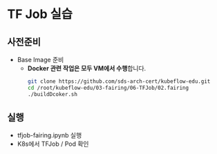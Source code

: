 # TF Job 실습
## 사전준비
- Base Image 준비
  - **Docker 관련 작업은 모두 VM에서 수행**합니다.
      ```bash
      git clone https://github.com/sds-arch-cert/kubeflow-edu.git
      cd /root/kubeflow-edu/03-fairing/06-TFJob/02.fairing
      ./buildDcoker.sh
      ```

## 실행
- tfjob-fairing.ipynb 실행
- K8s에서 TFJob / Pod 확인    